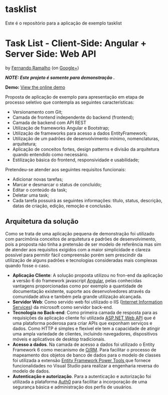 # tasklist
Este é o repositório para a aplicação de exemplo tasklist

# Task List - Client-Side: Angular + Server Side: Web API 

by [Fernando Ramalho][1] (on [Google+][2])

__*NOTE: Este projeto é somente para demonstração .*__

__Demo:__ [View the online demo][3]

Proposta de aplicação de exemplo para apresentação em etapa de processo seletivo que contempla as seguintes características:

* Versionamento com Git;
* Camada de frontend independente do backend (frontend);
* Camada de backend com API REST 
* Utilização de frameworks Angular e Bootstrap;
* Utilização de frameworks para acesso a dados EntityFramework;
* Utilização de um padrões de desenvolvimento mínimo, nomenclaturas, arquitetura;
* Aplicação de conceitos fortes, design patterns e divisão da arquitetura quando entendido como necessário.
* Estilização básica do frontend, responsividade e usabilidade;

Pretendeu-se atender aos seguintes requisitos funcionais: 

* Adicionar novas tarefas;
* Marcar e desmarcar o status de concluído;
* Editar o conteúdo da task;
* Deletar uma task;
* Cada tarefa possuirá as seguintes informações: título, status, descrição, datas de criação, edição, remoção e conclusão. 

## Arquitetura da solução

Como se trata de uma aplicação pequena de demonstração foi utilizado com parcimônia conceitos de arquitetura e padrões de desenvolvimento, pois a proposta não tinha a pretensão de ser modelo de referência mas sim de atender aos requisitos exigidos com a maior simplicidade e clareza possível para permitir fácil compreensão porém sem prescindir da utilização de alguns padrões e tecnologias consideradas mais complexas quando fosse o caso.

* __Aplicação Cliente__: A solução proposta utilizou no fron-end da aplicação a versão 6 do framework javascript [Angular][9], pelas conhecidas vantagens proporcionadas como por exemplo a quantidade de documentação existente, suporte aos desenvolvedores através da comunidade ativa e também pela grande utilização alcançada.
* __Servidor Web__: Como servido web foi utilizado o IIS ([Internet Information Services][4]) da microsoft como servidor back-end.  
* __Tecnologia no Back-end__: Como primeira camada de resposta para as requisições da aplicação cliente foi utilizada [ASP.NET Web API][8] que é uma plataforma poderosa para criar APIs que exponham serviços e dados. Como HTTP é simples e flexível ele tem a capacidade de atingir uma ampla variedade de clientes, incluindo navegadores, dispositivos móveis e aplicativos de desktop tradicionais.
* __Acesso a dados__. Na camada de acesso a dados foi utilizado o Entity Framework 6 como mecanismo de [O/RM][7]. Para facilitar o processo de mapeamento dos objetos de banco de dados para o modelo de classes foi utilizada a extensão [Entity Framework Power Tools ][5] que fornece funcionalidades no Visual Studio para realizar a engenharia reversa do modelo de dados. 
* __Autenticação e autorização__. Para a autenticação e autorização foi utilizada a plataforma [Auth0][6] para facilitar a incorporação de uma segurança básica e administração dos perfis de usuários. 

[1]: https://www.linkedin.com/in/fernando-ramalho-barbosa/
[2]: https://plus.google.com/112001880695380308855?rel=author
[3]: http://www.tasklistsupero.somee.com
[4]: https://pt.wikipedia.org/wiki/Internet_Information_Services
[5]: https://msdn.microsoft.com/en-us/library/jj593170(v=vs.113).aspx
[6]: https://auth0.com/
[7]: https://en.wikipedia.org/wiki/Object-relational_mapping
[8]: https://docs.microsoft.com/en-us/aspnet/web-api/
[9]: https://angular.io/
